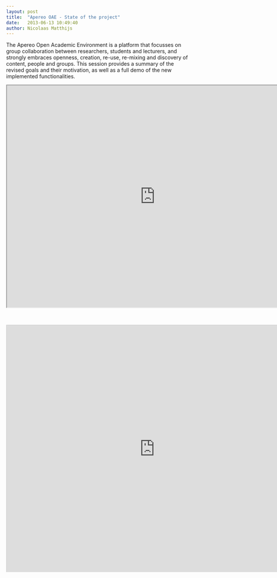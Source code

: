 ```yaml
---
layout: post
title:  "Apereo OAE - State of the project"
date:   2013-06-13 10:49:40
author: Nicolaas Matthijs
---
```

<p>The Apereo Open Academic Environment is a platform that focusses on group collaboration between researchers, students and lecturers, and strongly embraces openness, creation, re-use, re-mixing and discovery of content, people and groups. This session provides a summary of the revised goals and their motivation, as well as a full demo of the new implemented functionalities.</p>
<!--more-->
<p><iframe src="http://www.youtube.com/embed/0XqEiVXWcI8?feature=oembed" width="800" height="600"></iframe></p><p>&nbsp;</p><p><iframe style="border: 1px solid #CCC; border-width: 1px 1px 0; margin-bottom: 5px;" src="http://www.slideshare.net/slideshow/embed_code/22757328" frameborder="0" marginwidth="0" marginheight="0" scrolling="no" width="800" height="667"></iframe></p><div style="margin-bottom: 5px;">&nbsp;</div>
